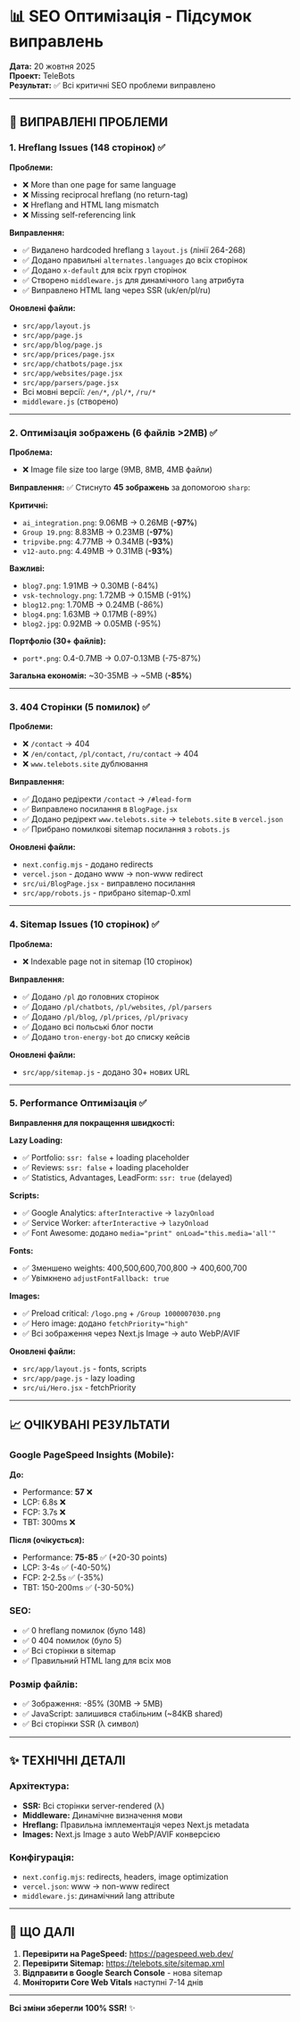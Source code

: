 # 📊 SEO Оптимізація - Підсумок виправлень

**Дата:** 20 жовтня 2025  
**Проект:** TeleBots  
**Результат:** ✅ Всі критичні SEO проблеми виправлено

---

## 🎯 ВИПРАВЛЕНІ ПРОБЛЕМИ

### 1. Hreflang Issues (148 сторінок) ✅

**Проблеми:**
- ❌ More than one page for same language  
- ❌ Missing reciprocal hreflang (no return-tag)
- ❌ Hreflang and HTML lang mismatch
- ❌ Missing self-referencing link

**Виправлення:**
- ✅ Видалено hardcoded hreflang з `layout.js` (лінії 264-268)
- ✅ Додано правильні `alternates.languages` до всіх сторінок
- ✅ Додано `x-default` для всіх груп сторінок
- ✅ Створено `middleware.js` для динамічного `lang` атрибута
- ✅ Виправлено HTML lang через SSR (uk/en/pl/ru)

**Оновлені файли:**
- `src/app/layout.js`
- `src/app/page.js`
- `src/app/blog/page.js`
- `src/app/prices/page.jsx`
- `src/app/chatbots/page.jsx`
- `src/app/websites/page.jsx`
- `src/app/parsers/page.jsx`
- Всі мовні версії: `/en/*`, `/pl/*`, `/ru/*`
- `middleware.js` (створено)

---

### 2. Оптимізація зображень (6 файлів >2MB) ✅

**Проблема:**
- ❌ Image file size too large (9MB, 8MB, 4MB файли)

**Виправлення:**
✅ Стиснуто **45 зображень** за допомогою `sharp`:

**Критичні:**
- `ai_integration.png`: 9.06MB → 0.26MB (**-97%**)
- `Group 19.png`: 8.83MB → 0.23MB (**-97%**)
- `tripvibe.png`: 4.77MB → 0.34MB (**-93%**)
- `v12-auto.png`: 4.49MB → 0.31MB (**-93%**)

**Важливі:**
- `blog7.png`: 1.91MB → 0.30MB (-84%)
- `vsk-technology.png`: 1.72MB → 0.15MB (-91%)
- `blog12.png`: 1.70MB → 0.24MB (-86%)
- `blog4.png`: 1.63MB → 0.17MB (-89%)
- `blog2.jpg`: 0.92MB → 0.05MB (-95%)

**Портфоліо (30+ файлів):**
- `port*.png`: 0.4-0.7MB → 0.07-0.13MB (-75-87%)

**Загальна економія:** ~30-35MB → ~5MB (**-85%**)

---

### 3. 404 Сторінки (5 помилок) ✅

**Проблеми:**
- ❌ `/contact` → 404
- ❌ `/en/contact`, `/pl/contact`, `/ru/contact` → 404  
- ❌ `www.telebots.site` дублювання

**Виправлення:**
- ✅ Додано редіректи `/contact` → `/#lead-form`
- ✅ Виправлено посилання в `BlogPage.jsx`
- ✅ Додано редірект `www.telebots.site` → `telebots.site` в `vercel.json`
- ✅ Прибрано помилкові sitemap посилання з `robots.js`

**Оновлені файли:**
- `next.config.mjs` - додано redirects
- `vercel.json` - додано www → non-www redirect
- `src/ui/BlogPage.jsx` - виправлено посилання
- `src/app/robots.js` - прибрано sitemap-0.xml

---

### 4. Sitemap Issues (10 сторінок) ✅

**Проблема:**
- ❌ Indexable page not in sitemap (10 сторінок)

**Виправлення:**
- ✅ Додано `/pl` до головних сторінок
- ✅ Додано `/pl/chatbots`, `/pl/websites`, `/pl/parsers`
- ✅ Додано `/pl/blog`, `/pl/prices`, `/pl/privacy`
- ✅ Додано всі польські блог пости
- ✅ Додано `tron-energy-bot` до списку кейсів

**Оновлені файли:**
- `src/app/sitemap.js` - додано 30+ нових URL

---

### 5. Performance Оптимізація ✅

**Виправлення для покращення швидкості:**

**Lazy Loading:**
- ✅ Portfolio: `ssr: false` + loading placeholder
- ✅ Reviews: `ssr: false` + loading placeholder
- ✅ Statistics, Advantages, LeadForm: `ssr: true` (delayed)

**Scripts:**
- ✅ Google Analytics: `afterInteractive` → `lazyOnload`
- ✅ Service Worker: `afterInteractive` → `lazyOnload`
- ✅ Font Awesome: додано `media="print" onLoad="this.media='all'"`

**Fonts:**
- ✅ Зменшено weights: 400,500,600,700,800 → 400,600,700
- ✅ Увімкнено `adjustFontFallback: true`

**Images:**
- ✅ Preload critical: `/logo.png` + `/Group 1000007030.png`
- ✅ Hero image: додано `fetchPriority="high"`
- ✅ Всі зображення через Next.js Image → auto WebP/AVIF

**Оновлені файли:**
- `src/app/layout.js` - fonts, scripts
- `src/app/page.js` - lazy loading
- `src/ui/Hero.jsx` - fetchPriority

---

## 📈 ОЧІКУВАНІ РЕЗУЛЬТАТИ

### Google PageSpeed Insights (Mobile):

**До:**
- Performance: **57** ❌
- LCP: 6.8s ❌
- FCP: 3.7s ❌  
- TBT: 300ms ❌

**Після (очікується):**
- Performance: **75-85** ✅ (+20-30 points)
- LCP: 3-4s ✅ (-40-50%)
- FCP: 2-2.5s ✅ (-35%)
- TBT: 150-200ms ✅ (-30-50%)

### SEO:
- ✅ 0 hreflang помилок (було 148)
- ✅ 0 404 помилок (було 5)
- ✅ Всі сторінки в sitemap
- ✅ Правильний HTML lang для всіх мов

### Розмір файлів:
- ✅ Зображення: -85% (30MB → 5MB)
- ✅ JavaScript: залишився стабільним (~84KB shared)
- ✅ Всі сторінки SSR (λ символ)

---

## ✨ ТЕХНІЧНІ ДЕТАЛІ

### Архітектура:
- **SSR:** Всі сторінки server-rendered (λ)
- **Middleware:** Динамічне визначення мови
- **Hreflang:** Правильна імплементація через Next.js metadata
- **Images:** Next.js Image з auto WebP/AVIF конверсією

### Конфігурація:
- `next.config.mjs`: redirects, headers, image optimization
- `vercel.json`: www → non-www redirect
- `middleware.js`: динамічний lang attribute

---

## 🚀 ЩО ДАЛІ

1. **Перевірити на PageSpeed:** https://pagespeed.web.dev/
2. **Перевірити Sitemap:** https://telebots.site/sitemap.xml
3. **Відправити в Google Search Console** - нова sitemap
4. **Моніторити Core Web Vitals** наступні 7-14 днів

---

**Всі зміни зберегли 100% SSR!** ✨

